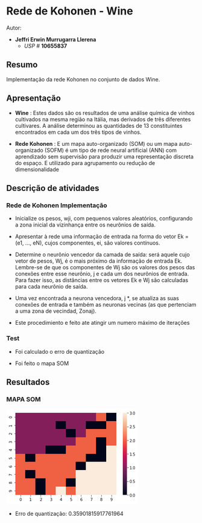 # Rede de Kohonen - Wine

Autor:

- **Jeffri Erwin Murrugarra Llerena**
    * *USP #* **10655837** 
    
## Resumo

   Implementação da rede Kohonen no conjunto de dados Wine.
   
## Apresentação

   - **Wine** : Estes dados são os resultados de uma análise química de vinhos cultivados na mesma região na Itália, mas derivados de três diferentes cultivares. A análise determinou as quantidades de 13 constituintes encontrados em cada um dos três tipos de vinhos.
   
   - **Rede Kohonen** : E um  mapa auto-organizado (SOM) ou um mapa auto-organizado (SOFM) é um tipo de rede neural artificial (ANN) com aprendizado sem supervisão para produzir uma representação discreta do espaço. E utilizado para agrupamento ou redução de 
dimensionalidade
   
## Descrição de atividades


### Rede de Kohonen Implementação

   - Inicialize os pesos, wji, com pequenos valores aleatórios, configurando a zona inicial da vizinhança entre os neurônios de saída.
   
   - Apresentar à rede uma informação de entrada na forma do vetor Ek = (e1, ..., eN), cujos componentes, ei, são valores contínuos.
   
   - Determine o neurônio vencedor da camada de saída: será aquele cujo vetor de pesos, Wj, é o mais próximo da informação de entrada Ek. Lembre-se de que os componentes de Wj são os valores dos pesos das conexões entre esse neurônio, j e cada um dos neurônios de entrada. Para fazer isso, as distâncias entre os vetores Ek e Wj são calculadas para cada neurônio de saída.
   
   - Uma vez encontrada a neurona vencedora, j *, se atualiza as suas conexões de entrada e também as neuronas vecinas (as que pertenciam a uma zona de vecindad, Zonaj). 
   
   - Este procedimiento e feito ate atingir um numero máximo de iterações 
   
### Test
   
   - Foi calculado o erro de quantização
   
   - Foi feito o mapa SOM
   
## Resultados

### MAPA SOM 

![alt text](./heatmap.png "Logo Title Text 1")

   - Erro de quantização: 0.35901815917761964
